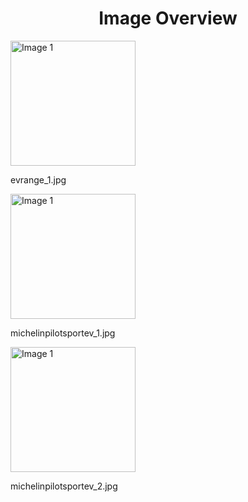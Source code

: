 <h1 style ="text-align: center;"> Image Overview </h1>
<div>
<div>
<img src="https://media.evkx.net/multimedia/technology/wheels/evrange_1_xst.jpg" alt="Image 1" style="width: 200px;">
<p>evrange_1.jpg</p>
</div>
<div>
<img src="https://media.evkx.net/multimedia/technology/wheels/michelinpilotsportev_1_xst.jpg" alt="Image 1" style="width: 200px;">
<p>michelinpilotsportev_1.jpg</p>
</div>
<div>
<img src="https://media.evkx.net/multimedia/technology/wheels/michelinpilotsportev_2_xst.jpg" alt="Image 1" style="width: 200px;">
<p>michelinpilotsportev_2.jpg</p>
</div>
</div>
